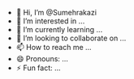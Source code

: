 - 👋 Hi, I’m @Sumehrakazi
- 👀 I’m interested in ...
- 🌱 I’m currently learning ...
- 💞️ I’m looking to collaborate on ...
- 📫 How to reach me ...
- 😄 Pronouns: ...
- ⚡ Fun fact: ...

<!---
Sumehrakazi/Sumehrakazi is a ✨ special ✨ repository because its `README.md` (this file) appears on your GitHub profile.
You can click the Preview link to take a look at your changes.
--->
